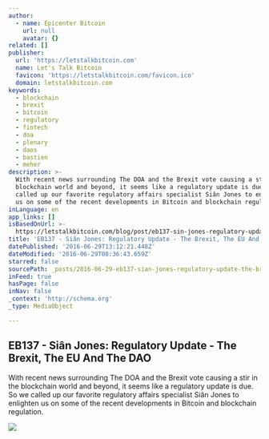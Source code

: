 ```yaml
---
author:
  - name: Epicenter Bitcoin
    url: null
    avatar: {}
related: []
publisher:
  url: 'https://letstalkbitcoin.com'
  name: Let's Talk Bitcoin
  favicon: 'https://letstalkbitcoin.com/favicon.ico'
  domain: letstalkbitcoin.com
keywords:
  - blockchain
  - brexit
  - bitcoin
  - regulatory
  - fintech
  - doa
  - plenary
  - daos
  - bastien
  - meher
description: >-
  With recent news surrounding The DOA and the Brexit vote causing a stir in the
  blockchain world and beyond, it seems like a regulatory update is due. So we
  called up our favorite regulatory affairs specialist Siân Jones to enlighten
  us on some of the recent developments in Bitcoin and blockchain regulation.
inLanguage: en
app_links: []
isBasedOnUrl: >-
  https://letstalkbitcoin.com/blog/post/eb137-sin-jones-regulatory-update-the-brexit-the-eu-and-the-dao
title: 'EB137 - Siân Jones: Regulatory Update - The Brexit, The EU And The DAO'
datePublished: '2016-06-29T13:12:21.448Z'
dateModified: '2016-06-29T08:36:43.659Z'
starred: false
sourcePath: _posts/2016-06-29-eb137-sian-jones-regulatory-update-the-brexit-the-eu-a.md
inFeed: true
hasPage: false
inNav: false
_context: 'http://schema.org'
_type: MediaObject

---
```

<article style=""><h1>EB137 - Siân Jones: Regulatory Update - The Brexit, The EU And The DAO</h1><p>With recent news surrounding The DOA and the Brexit vote causing a stir in the blockchain world and beyond, it seems like a regulatory update is due. So we called up our favorite regulatory affairs specialist Siân Jones to enlighten us on some of the recent developments in Bitcoin and blockchain regulation.</p><img src="https://letstalkbitcoin.com/files/blogs/1843-b656ded0281b910f2dc186fa0d6f99f62b447b331ddf864a9e8dfa7919764584.jpg" /></article>
